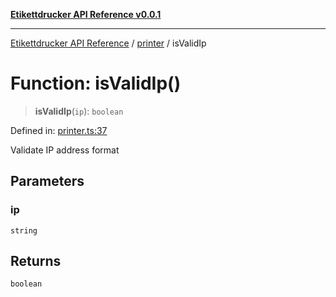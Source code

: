 [**Etikettdrucker API Reference v0.0.1**](../../README.md)

***

[Etikettdrucker API Reference](../../modules.md) / [printer](../README.md) / isValidIp

# Function: isValidIp()

> **isValidIp**(`ip`): `boolean`

Defined in: [printer.ts:37](https://github.com/JayeshKakkad-Rotoclear/Etikettdruck/blob/main/src/lib/printer.ts#L37)

Validate IP address format

## Parameters

### ip

`string`

## Returns

`boolean`
